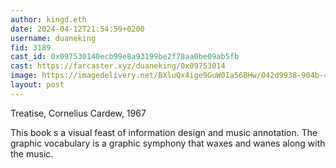 ```yaml
---
author: kingd.eth
date: 2024-04-12T21:54:59+0200
username: duaneking
fid: 3189
cast_id: 0x097530140ecb99e8a93199be2f78aa0be09ab5fb
cast: https://farcaster.xyz/duaneking/0x09753014
image: https://imagedelivery.net/BXluQx4ige9GuW0Ia56BHw/042d9938-904b-44f8-70db-ed4a4d10e900/original
layout: post
---
```


Treatise, Cornelius Cardew, 1967

This book s a visual feast of information design and music annotation. The graphic vocabulary is a graphic symphony that waxes and wanes along with the music.

<img src='https://imagedelivery.net/BXluQx4ige9GuW0Ia56BHw/042d9938-904b-44f8-70db-ed4a4d10e900/original' alt='' referrerpolicy='no-referrer'/>
